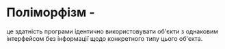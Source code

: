 # Поліморфізм - 
це здатність програми ідентично використовувати об'єкти з однаковим інтерфейсом без інформації щодо конкретного типу цього об'єкта.